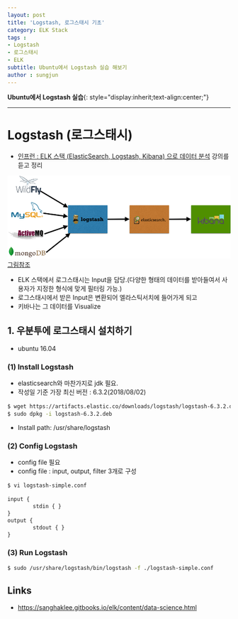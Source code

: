 ```yaml
---
layout: post
title: 'Logstash, 로그스태시 기초'
category: ELK Stack
tags : 
- Logstash
- 로그스태시
- ELK
subtitle: Ubuntu에서 Logstash 실습 해보기
author : sungjun
---
```


**Ubuntu에서 Logstash 실습**{: style="display:inherit;text-align:center;"}

---

# Logstash (로그스태시)
- [인프런 : ELK 스택 (ElasticSearch, Logstash, Kibana) 으로 데이터 분석](https://www.inflearn.com/course/elk-%EC%8A%A4%ED%83%9D-%EB%8D%B0%EC%9D%B4%ED%84%B0-%EB%B6%84%EC%84%9D/) 강의를 듣고 정리

![elk-stack](/assets/images/usingimages/kibana/elk-stack.png) [그림참조](https://sanghaklee.gitbooks.io/elk/content/data-science.html)
- ELK 스택에서 로그스태시는 Input을 담당.(다양한 형태의 데이터를 받아들여서 사용자가 지정한 형식에 맞게 필터링 가능.)
- 로그스태시에서 받은 Input은 변환되어 엘라스틱서치에 들어가게 되고 
- 키바나는 그 데이터를 Visualize

## 1. 우분투에 로그스태시 설치하기
- ubuntu 16.04

### (1) Install Logstash
- elasticsearch와 마찬가지로 jdk 필요.
- 작성일 기준 가장 최신 버전 : 6.3.2(2018/08/02) 

```bash
$ wget https://artifacts.elastic.co/downloads/logstash/logstash-6.3.2.deb
$ sudo dpkg -i logstash-6.3.2.deb
```

- Install path: /usr/share/logstash

### (2) Config Logstash
- config file 필요
- config file : input, output, filter 3개로 구성

```bash
$ vi logstash-simple.conf
```

```shell
input {
        stdin { }
}
output {
        stdout { }
}
```

### (3) Run Logstash
```bash
$ sudo /usr/share/logstash/bin/logstash -f ./logstash-simple.conf
```

## Links 
- <https://sanghaklee.gitbooks.io/elk/content/data-science.html>